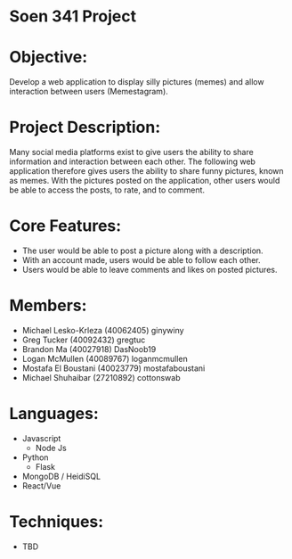 # Soen 341 Project

# Objective:
Develop a web application to display silly pictures (memes) and allow interaction between users (Memestagram).

# Project Description:
Many social media platforms exist to give users the ability to share information and interaction between each other. The following web application therefore gives users the ability to share funny pictures, known as memes. With the pictures posted on the application, other users would be able to access the posts, to rate, and to comment.

# Core Features:
- The user would be able to post a picture along with a description. 
- With an account made, users would be able to follow each other. 
- Users would be able to leave comments and likes on posted pictures.

# Members:
- Michael Lesko-Krleza (40062405) ginywiny
- Greg Tucker (40092432) gregtuc
- Brandon Ma (40027918) DasNoob19
- Logan McMullen (40089767) loganmcmullen
- Mostafa El Boustani (40023779) mostafaboustani
- Michael Shuhaibar (27210892)  cottonswab

# Languages:
- Javascript
	- Node Js
- Python 
	- Flask
- MongoDB / HeidiSQL
- React/Vue

# Techniques:
- TBD
